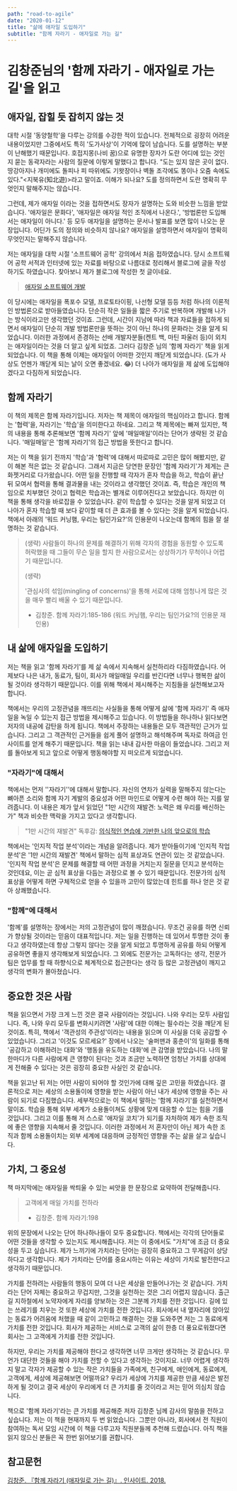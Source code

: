 ```yaml
---
path: "road-to-agile"
date: "2020-01-12"
title: "삶에 애자일 도입하기"
subtitle: "함께 자라기 - 애자일로 가는 길"
---
```


# 김창준님의 '함께 자라기 - 애자일로 가는 길'을 읽고

## 애자일, 잡힐 듯 잡히지 않는 것

대학 시절 '동양철학'을 다루는 강의를 수강한 적이 있습니다. 전체적으로 굉장히 어려운 내용이었지만 그중에서도 특히 '도가사상'이 기억에 많이 남습니다. 도를 설명하는 부분이 난해했기 때문입니다. 호접지몽(나비 꿈)으로 유명한 장자가 도란 어디에 있는 것인지 묻는 동곽자라는 사람의 질문에 이렇게 말했다고 합니다. "도는 있지 않은 곳이 없다. 땅강아지나 개미에도 돌피나 피 따위에도 기왓장이나 벽돌 조각에도 똥이나 오줌 속에도 있다."<지북유(知北遊)>라고 말이죠. 이해가 되나요? 도를 정의하면서 도란 명확히 무엇인지 말해주지는 않습니다.

그런데, 제가 애자일 이라는 것을 접하면서도 장자가 설명하는 도와 비슷한 느낌을 받았습니다. '애자일은 문화다', '애자일은 애자일 적인 조직에서 나온다.', '방법론만 도입해서는 애자일이 아니다.' 등 모두 애자일을 설명하는 문서나 발표를 보면 많이 나오는 문장입니다. 어딘가 도의 정의와 비슷하지 않나요? 애자일을 설명하면서 애자일이 명확히 무엇인지는 말해주지 않습니다.

저는 애자일을 대학 시절 '소프트웨어 공학' 강의에서 처음 접하였습니다. 당시 소프트웨어 공학 서적과 인터넷에 있는 자료를 바탕으로 나름대로 정리해서 블로그에 글을 작성하기도 하였습니다. 찾아보니 제가 블로그에 작성한 첫 글이네요.

> [애자일 소프트웨어 개발](https://sogoagain.github.io/2017/01/05/애자일-소프트웨어-개발/)

이 당시에는 애자일을 폭포수 모델, 프로토타이핑, 나선형 모델 등등 처럼 하나의 이론적인 방법론으로 받아들였습니다. 단순히 작은 일들을 짧은 주기로 반복하며 개발해 나가는 방식이라고만 생각했던 것이죠. 그런데, 시간이 지남에 따라 책과 자료들을 접하게 되면서 애자일이 단순히 개발 방법론만을 뜻하는 것이 아닌 하나의 문화라는 것을 알게 되었습니다. 이러한 과정에서 존경하는 선배 개발자분들(켄트 백, 마틴 파울러 등)이 외치는 애자일이라는 것을 더 알고 싶게 되었죠. 그러다 김창준 님의 '함께 자라기' 책을 읽게 되었습니다. 이 책을 통해 이제는 애자일이 어떠한 것인지 깨닫게 되었습니다. (도가 사상도 언젠가 깨닫게 되는 날이 오면 좋겠네요. 😂) 더 나아가 애자일을 제 삶에 도입해야겠다고 다짐하게 되었습니다.

## 함께 자라기

이 책의 제목은 함께 자라기입니다. 저자는 책 제목이 애자일의 핵심이라고 합니다. 함께는 '협력'을, 자라기는 '학습'을 의미한다고 하네요. 그리고 책 제목에는 빠져 있지만, 책의 내용을 통해 추론해보면 '함께 자라기' 앞에 '매일매일'이라는 단어가 생략된 것 같습니다. '매일매일'은 '함께 자라기'의 접근 방법을 뜻한다고 합니다.

저는 이 책을 읽기 전까지 '학습'과 '협력'에 대해서 따로따로 고민은 많이 해봤지만, 같이 해본 적은 없는 것 같습니다. 그래서 지금은 당연한 문장인 '함께 자라기'가 제게는 큰 화젯거리로 다가왔습니다. 어떤 일을 진행할 때 각자가 혼자 학습을 하고, 학습이 끝난 뒤 모여서 협력을 통해 결과물을 내는 것이라고 생각했던 것이죠. 즉, 학습은 개인의 책임으로 치부했던 것이고 협력은 학습과는 별개로 이루어진다고 보았습니다. 하지만 이 책을 통해 생각을 바로잡을 수 있었습니다. 같이 학습할 수 있다는 것을 알게 되었고 더 나아가 혼자 학습할 때 보다 같이할 때 더 큰 효과를 볼 수 있다는 것을 알게 되었습니다. 책에서 아래의 '워드 커닝햄, 우리는 팀인가요?'의 인용문이 나오는데 함께의 힘을 잘 설명하는 것 같습니다.

> (생략) 사람들이 하나의 문제를 해결하기 위해 각자의 경험을 동원할 수 있도록 허락했을 때 그들이 무슨 일을 할지 한 사람으로서는 상상하기가 무척이나 어렵기 때문입니다.
>
> (생략)
>
> '관심사의 섞임(mingling of concerns)'을 통해 서로에 대해 엄청나게 많은 것을 매우 빨리 배울 수 있기 때문입니다.
>
> - 김창준. 함께 자라기:185-186 (워드 커닝햄, 우리는 팀인가요?의 인용문 재인용)

## 내 삶에 애자일을 도입하기

저는 책을 읽고 '함께 자라기'를 제 삶 속에서 지속해서 실천하리라 다짐하였습니다. 어제보다 나은 내가, 동료가, 팀이, 회사가 매일매일 우리를 반긴다면 너무나 행복한 삶이 될 것이라 생각하기 때문입니다. 이를 위해 책에서 제시해주는 지침들을 실천해보고자 합니다.

책에서는 우리의 고정관념을 깨뜨리는 사실들을 통해 어떻게 삶에 '함께 자라기' 즉 애자일을 녹일 수 있는지 접근 방법을 제시해주고 있습니다. 이 방법들을 하나하나 읽다보면 저자의 내공에 감탄을 하게 됩니다. 책에서 주장하는 내용들은 모두 객관적인 근거가 있습니다. 그리고 그 객관적인 근거들을 쉽게 풀어 설명하고 해석해주며 독자로 하여금 인사이트를 얻게 해주기 때문입니다. 책을 읽는 내내 감사한 마음이 들었습니다. 그리고 저를 돌아보게 되고 앞으로 어떻게 행동해야할 지 떠오르게 되었습니다.

### "자라기"에 대해서

책에서는 먼저 ''자라기''에 대해서 말합니다. 자신의 연차가 실력을 말해주지 않는다는 뼈아픈 소리와 함께 자기 계발의 중요성과 어떤 마인드로 어떻게 수련 해야 하는 지를 알려줍니다. 이 내용은 제가 앞서 읽었던 "1만 시간의 재발견: 노력은 왜 우리를 배신하는가" 책과 비슷한 맥락을 가지고 있다고 생각합니다.

> "1만 시간의 재발견" 독후감: [의식적인 연습에 기반한 나의 앞으로의 학습](https://sogoagain.github.io/2019/10/22/의식적인-연습에-기반한-나의-앞으로의-학습/)

책에서는 '인지적 작업 분석'이라는 개념을 알려줍니다. 제가 받아들이기에 '인지적 작업 분석'은 '1만 시간의 재발견' 책에서 말하는 심적 표상과도 연관이 있는 것 같았습니다. '인지적 작업 분석'은 문제를 해결할 때 어떤 과정을 거치는지 질문을 던지고 분석하는 것인데요, 이는 곧 심적 표상을 다듬는 과정으로 볼 수 있기 때문입니다. 전문가의 심적 표상을 어떻게 하면 구체적으로 얻을 수 있을까 고민이 많았는데 힌트를 하나 얻은 것 같아 상쾌했습니다.

### "함께"에 대해서

'함께'를 설명하는 장에서는 저의 고정관념이 많이 깨졌습니다. 무조건 공유를 하면 신뢰가 향상될 것이라는 믿음이 대표적입니다. 저는 일을 진행하는 데 있어서 투명한 것이 좋다고 생각하였는데 항상 그렇지 않다는 것을 알게 되었고 투명하게 공유를 하되 어떻게 공유하면 좋을지 생각해보게 되었습니다. 그 외에도 전문가는 고독하다는 생각, 전문가팀은 업무를 할 때 하향식으로 체계적으로 접근한다는 생각 등 많은 고정관념이 깨지고 생각의 변화가 몰아쳤습니다.

## 중요한 것은 사람

책을 읽으면서 가장 크게 느낀 것은 결국 사람이라는 것입니다. 나와 우리는 모두 사람입니다. 즉, 나와 우리 모두를 변화시키려면 '사람'에 대한 이해는 필수라는 것을 깨닫게 된 것이죠. 특히, 책에서 '객관성의 주관성'이라는 내용을 읽으며 이 사실을 더욱 공감할 수 있었습니다. 그리고 '이것도 모르세요?' 장에서 나오는 '술퍼맨과 홍춘이'의 일화를 통해 '공감하고 이해하려는 대화'와 '행동을 유도하는 대화'에 큰 감명을 받았습니다. 나의 말 한마디가 다른 사람에게 큰 영향이 된다는 것과 조금만 노력하면 엄청난 가치를 상대에게 전해줄 수 있다는 것은 굉장히 중요한 사실인 것 같습니다.

책을 읽고난 뒤 저는 어떤 사람이 되어야 할 것인가에 대해 깊은 고민을 하였습니다. 결론적으로 저는 세상의 소용돌이에 영향을 받는 사람이 아닌 내가 세상에 영향을 주는 사람이 되기로 다짐했습니다. 세부적으로는 이 책에서 말하는 '함께 자라기'를 실천하면서 말이죠. 학습을 통해 외부 세계가 소용돌이쳐도 상황에 맞게 대응할 수 있는 힘을 기를 것입니다. 그리고 이를 통해 저 스스로 '애자일 코치'가 되기를 자처하여 제가 속한 조직에 좋은 영향을 지속해서 줄 것입니다. 이러한 과정에서 저 혼자만이 아닌 제가 속한 조직과 함께 소용돌이치는 외부 세계에 대응하며 긍정적인 영향을 주는 삶을 살고 싶습니다.

## 가치, 그 중요성

책 마지막에는 애자일을 싹틔울 수 있는 씨앗을 한 문장으로 요약하여 전달해줍니다.

> 고객에게 매일 가치를 전하라
>
> - 김창준. 함께 자라기:198

위의 문장에서 나오는 단어 하나하나들이 모두 중요합니다. 책에서는 각각의 단어들로 어떤 것들을 생각할 수 있는지도 제시해줍니다. 저는 이 중에서도 "가치"에 조금 더 중요성을 두고 싶습니다. 제가 느끼기에 가치라는 단어는 굉장히 중요하고 그 무게감이 상당하다고 생각합니다. 제가 가치라는 단어를 중요시하는 이유는 세상이 가치로 발전한다고 생각하기 때문입니다.

가치를 전하려는 사람들의 행동이 모여 더 나은 세상을 만들어나가는 것 같습니다. 가치라는 단어 자체는 중요하고 무겁지만, 그것을 실천하는 것은 그리 어렵지 않습니다. 출근길 지하철에서 노약자에게 자리를 양보하는 것은 그분께 가치를 전한 것입니다. 길에 있는 쓰레기를 치우는 것 또한 세상에 가치를 전한 것입니다. 회사에서 내 옆자리에 앉아있는 동료가 어려움에 처했을 때 같이 고민하고 해결하는 것을 도와주면 저는 그 동료에게 가치를 전한 것입니다. 회사가 제공하는 서비스로 고객의 삶이 한층 더 풍요로워졌다면 회사는 그 고객에게 가치를 전한 것입니다.

하지만, 우리는 가치를 제공해야 한다고 생각하면 너무 크게만 생각하는 것 같습니다. 무언가 대단한 것들을 해야 가치를 전할 수 있다고 생각하는 것이지요. 너무 어렵게 생각하지 말고 각자가 제공할 수 있는 작은 가치들을 가족에게, 친구에게, 애인에게, 동료에게, 고객에게, 세상에 제공해보면 어떨까요? 우리가 세상에 가치를 제공한 만큼 세상은 발전하게 될 것이고 결국 세상이 우리에게 더 큰 가치를 줄 것이라고 저는 믿어 의심치 않습니다.

책으로 '함께 자라기'라는 큰 가치를 제공해준 저자 김창준 님께 감사의 말씀을 전하고 싶습니다. 저는 이 책을 현재까지 두 번 읽었습니다. 그뿐만 아니라, 회사에서 전 직원이 참여하는 독서 모임 시간에 이 책을 다루고자 직원분들께 추천해 드렸습니다. 아직 책을 읽지 않으신 분들은 꼭 한번 읽어보기를 권합니다.

## 참고문헌

[김창준. 『함께 자라기 (애자일로 가는 길)』. 인사이트. 2018.](https://book.naver.com/bookdb/book_detail.nhn?bid=14341885)
